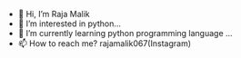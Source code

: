 - 👋 Hi, I’m Raja Malik
- 👀 I’m interested in python...
- 🌱 I’m currently learning python programming language ...
- 📫 How to reach me? rajamalik067(Instagram)
<!---
rajamalik067/rajamalik067 is a ✨ special ✨ repository because its `README.md` (this file) appears on your GitHub profile.
You can click the Preview link to take a look at your changes.
--->
